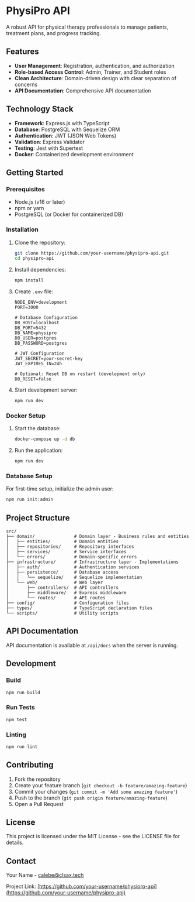 # PhysiPro API

A robust API for physical therapy professionals to manage patients, treatment plans, and progress tracking.

## Features

- **User Management**: Registration, authentication, and authorization
- **Role-based Access Control**: Admin, Trainer, and Student roles
- **Clean Architecture**: Domain-driven design with clear separation of concerns
- **API Documentation**: Comprehensive API documentation

## Technology Stack

- **Framework**: Express.js with TypeScript
- **Database**: PostgreSQL with Sequelize ORM
- **Authentication**: JWT (JSON Web Tokens)
- **Validation**: Express Validator
- **Testing**: Jest with Supertest
- **Docker**: Containerized development environment

## Getting Started

### Prerequisites

- Node.js (v16 or later)
- npm or yarn
- PostgreSQL (or Docker for containerized DB)

### Installation

1. Clone the repository:
   ```bash
   git clone https://github.com/your-username/physipro-api.git
   cd physipro-api
   ```

2. Install dependencies:
   ```bash
   npm install
   ```

3. Create `.env` file:
   ```
   NODE_ENV=development
   PORT=3000
   
   # Database Configuration
   DB_HOST=localhost
   DB_PORT=5432
   DB_NAME=physipro
   DB_USER=postgres
   DB_PASSWORD=postgres
   
   # JWT Configuration
   JWT_SECRET=your-secret-key
   JWT_EXPIRES_IN=24h
   
   # Optional: Reset DB on restart (development only)
   DB_RESET=false
   ```

4. Start development server:
   ```bash
   npm run dev
   ```

### Docker Setup

1. Start the database:
   ```bash
   docker-compose up -d db
   ```

2. Run the application:
   ```bash
   npm run dev
   ```

### Database Setup

For first-time setup, initialize the admin user:
```bash
npm run init:admin
```

## Project Structure

```
src/
├── domain/               # Domain layer - Business rules and entities
│   ├── entities/         # Domain entities
│   ├── repositories/     # Repository interfaces
│   ├── services/         # Service interfaces
│   └── errors/           # Domain-specific errors
├── infrastructure/       # Infrastructure layer - Implementations
│   ├── auth/             # Authentication services
│   ├── persistence/      # Database access
│   │   └── sequelize/    # Sequelize implementation
│   └── web/              # Web layer
│       ├── controllers/  # API controllers
│       ├── middleware/   # Express middleware
│       └── routes/       # API routes
├── config/               # Configuration files
├── types/                # TypeScript declaration files
└── scripts/              # Utility scripts
```

## API Documentation

API documentation is available at `/api/docs` when the server is running.

## Development

### Build

```bash
npm run build
```

### Run Tests

```bash
npm test
```

### Linting

```bash
npm run lint
```

## Contributing

1. Fork the repository
2. Create your feature branch (`git checkout -b feature/amazing-feature`)
3. Commit your changes (`git commit -m 'Add some amazing feature'`)
4. Push to the branch (`git push origin feature/amazing-feature`)
5. Open a Pull Request

## License

This project is licensed under the MIT License - see the LICENSE file for details.

## Contact

Your Name - calebe@clsax.tech

Project Link: [https://github.com/your-username/physipro-api](https://github.com/your-username/physipro-api) 
